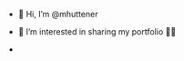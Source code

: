 - 👋 Hi, I’m @mhuttener
- 👀 I’m interested in sharing my portfolio 👨‍💻

- 
<!---
mhuttener/mhuttener is a ✨ special ✨ repository because its `README.md` (this file) appears on your GitHub profile.
You can click the Preview link to take a look at your changes.
--->
